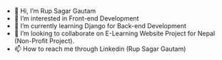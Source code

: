 - 👋 Hi, I’m Rup Sagar Gautam
- 👀 I’m interested in Front-end Development
- 🌱 I’m currently learning Django for Back-end Development
- 💞️ I’m looking to collaborate on E-Learning Website Project for Nepal (Non-Profit Project).
- 📫 How to reach me through Linkedin (Rup Sagar Gautam)



<!---
RupSagarGautam/RupSagarGautam is a ✨ special ✨ repository because its `README.md` (this file) appears on your GitHub profile.
You can click the Preview link to take a look at your changes.
--->
